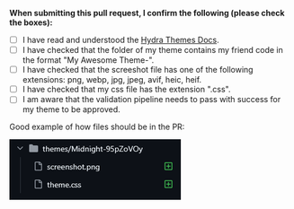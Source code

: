 **When submitting this pull request, I confirm the following (please check the boxes):**

- [ ] I have read and understood the [Hydra Themes Docs](https://docs.hydralauncher.gg/themes.html).
- [ ] I have checked that the folder of my theme contains my friend code in the format "My Awesome Theme-<my friend code>".
- [ ] I have checked that the screeshot file has one of the following extensions: png, webp, jpg, jpeg, avif, heic, heif.
- [ ] I have checked that my css file has the extension ".css".
- [ ] I am aware that the validation pipeline needs to pass with success for my theme to be approved.

Good example of how files should be in the PR:

![Example of files in a good PR](../docs/pr-example.png)
